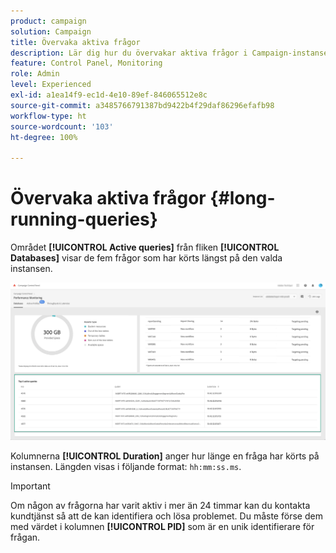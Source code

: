 ```yaml
---
product: campaign
solution: Campaign
title: Övervaka aktiva frågor
description: Lär dig hur du övervakar aktiva frågor i Campaign-instanser på Kontrollpanelen.
feature: Control Panel, Monitoring
role: Admin
level: Experienced
exl-id: a1ea14f9-ec1d-4e10-89ef-846065512e8c
source-git-commit: a3485766791387bd9422b4f29daf86296efafb98
workflow-type: ht
source-wordcount: '103'
ht-degree: 100%

---
```


# Övervaka aktiva frågor {#long-running-queries}

Området **[!UICONTROL Active queries]** från fliken **[!UICONTROL Databases]** visar de fem frågor som har körts längst på den valda instansen.

![](assets/active-queries.png)

Kolumnerna **[!UICONTROL Duration]** anger hur länge en fråga har körts på instansen. Längden visas i följande format: `hh:mm:ss.ms`.

>[!IMPORTANT]
>
>Om någon av frågorna har varit aktiv i mer än 24 timmar kan du kontakta kundtjänst så att de kan identifiera och lösa problemet. Du måste förse dem med värdet i kolumnen **[!UICONTROL PID]** som är en unik identifierare för frågan.
